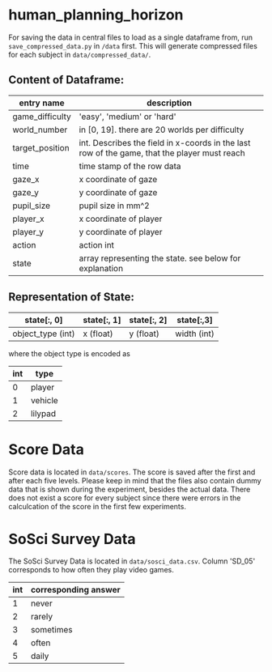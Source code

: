 # human_planning_horizon

For saving the data in central files to load as a single dataframe from, run ``save_compressed_data.py`` in ``/data`` first. This will generate compressed files for each subject in ``data/compressed_data/``.

## Content of Dataframe:

| entry name    | description                                                                           |
|-----------------|----------------------------------------------------------------------------------------------|
| game_difficulty | 'easy', 'medium' or 'hard'                                                                   |
| world_number    | in [0, 19]. there are 20 worlds per difficulty                                               |
| target_position | int. Describes the field in x-coords in the last row of the game, that the player must reach |
| time            | time stamp of the row data                                                                   |
| gaze_x          | x coordinate of gaze                                                                         |
| gaze_y          | y coordinate of gaze                                                                         |
| pupil_size      | pupil size in mm^2                                                                           |
| player_x        | x coordinate of player                                                                       |
| player_y        | y coordinate of player                                                                       |
| action          | action int                                                                                   |
| state           | array representing the state. see below for explanation                                      |

## Representation of State:

| state[:, 0] | state[:, 1] | state[:, 2]| state[:,3] |
|-----------------|----------------------|----------------------------------|--------------------------------------|
| object_type (int) | x (float) | y (float) | width (int) |

where the object type is encoded as

| int | type    |
|-----|---------|
| 0   | player  |
| 1   | vehicle |
| 2   | lilypad |

# Score Data

Score data is located in  ``data/scores``. The score is saved after the first and after each five levels. Please keep in mind that the files also contain dummy data that is shown during the experiment, besides the actual data.
There does not exist a score for every subject since there were errors in the calculcation of the score in the first few experiments.

# SoSci Survey Data

The SoSci Survey Data is located in ``data/sosci_data.csv``. Column 'SD_05' corresponds to how often they play video games.

| int | corresponding answer   |
|-----|---------|
| 1   | never |
| 2   | rarely |
| 3   | sometimes |
| 4   | often |
| 5   | daily |
